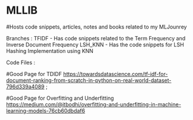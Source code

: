 # MLLIB
#Hosts code snippets, articles, notes and books related to my MLJounrey



Branches : 
 TFIDF - Has code snippets related to the Term Frequency and Inverse Document Frequency
 LSH_KNN - Has the code snippets for LSH Hashing Implementation using KNN 
 
 Code Files :
 
 
 
 #Good Page for TDIDF
https://towardsdatascience.com/tf-idf-for-document-ranking-from-scratch-in-python-on-real-world-dataset-796d339a4089
;

#Good Page for Overfitting and Underfitting 
https://medium.com/@itbodhi/overfitting-and-underfitting-in-machine-learning-models-76cb60dbdaf6
